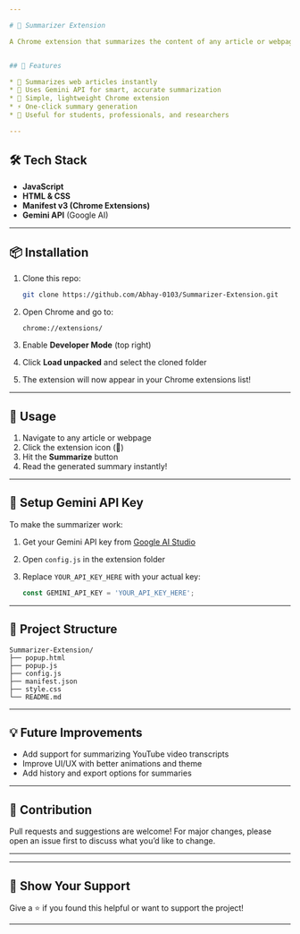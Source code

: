```yaml
---

# 🧠 Summarizer Extension

A Chrome extension that summarizes the content of any article or webpage using AI! This tool helps users quickly understand lengthy content without reading the entire page.


## 🚀 Features

* 📝 Summarizes web articles instantly
* 🧠 Uses Gemini API for smart, accurate summarization
* 🧩 Simple, lightweight Chrome extension
* ⚡ One-click summary generation
* 🎯 Useful for students, professionals, and researchers

---
```


## 🛠️ Tech Stack

* **JavaScript**
* **HTML & CSS**
* **Manifest v3 (Chrome Extensions)**
* **Gemini API** (Google AI)

---

## 📦 Installation

1. Clone this repo:

   ```bash
   git clone https://github.com/Abhay-0103/Summarizer-Extension.git
   ```

2. Open Chrome and go to:

   ```
   chrome://extensions/
   ```

3. Enable **Developer Mode** (top right)

4. Click **Load unpacked** and select the cloned folder

5. The extension will now appear in your Chrome extensions list!

---

## 🧪 Usage

1. Navigate to any article or webpage
2. Click the extension icon (🧠)
3. Hit the **Summarize** button
4. Read the generated summary instantly!

---

## 🔐 Setup Gemini API Key

To make the summarizer work:

1. Get your Gemini API key from [Google AI Studio](https://makersuite.google.com/app/apikey)
2. Open `config.js` in the extension folder
3. Replace `YOUR_API_KEY_HERE` with your actual key:

   ```js
   const GEMINI_API_KEY = 'YOUR_API_KEY_HERE';
   ```

---

## 📁 Project Structure

```
Summarizer-Extension/
├── popup.html
├── popup.js
├── config.js
├── manifest.json
├── style.css
└── README.md
```

---

## 💡 Future Improvements

* Add support for summarizing YouTube video transcripts
* Improve UI/UX with better animations and theme
* Add history and export options for summaries

---

## 🤝 Contribution

Pull requests and suggestions are welcome!
For major changes, please open an issue first to discuss what you’d like to change.

---

---

## 🌟 Show Your Support

Give a ⭐ if you found this helpful or want to support the project!

---
